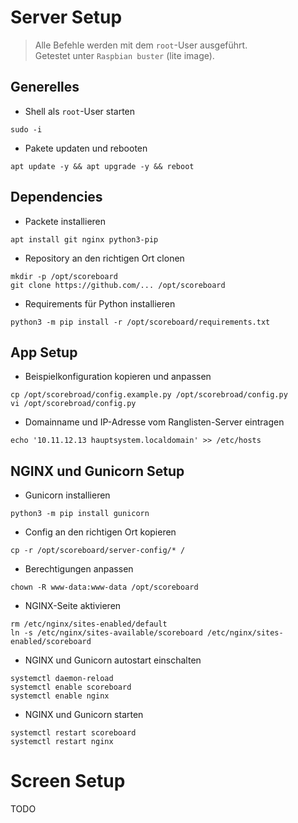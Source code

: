 # Server Setup

> Alle Befehle werden mit dem `root`-User ausgeführt.  
> Getestet unter `Raspbian buster` (lite image).  

## Generelles

- Shell als `root`-User starten
```
sudo -i
```

- Pakete updaten und rebooten
```
apt update -y && apt upgrade -y && reboot
```

## Dependencies

- Packete installieren
```
apt install git nginx python3-pip
```

- Repository an den richtigen Ort clonen
```
mkdir -p /opt/scoreboard
git clone https://github.com/... /opt/scoreboard
```

- Requirements für Python installieren
```
python3 -m pip install -r /opt/scoreboard/requirements.txt
```


## App Setup

- Beispielkonfiguration kopieren und anpassen
```
cp /opt/scorebroad/config.example.py /opt/scorebroad/config.py
vi /opt/scorebroad/config.py
```

- Domainname und IP-Adresse vom Ranglisten-Server eintragen
```
echo '10.11.12.13 hauptsystem.localdomain' >> /etc/hosts
```


## NGINX und Gunicorn Setup

- Gunicorn installieren
```
python3 -m pip install gunicorn
```

- Config an den richtigen Ort kopieren
```
cp -r /opt/scoreboard/server-config/* /
```

- Berechtigungen anpassen
```
chown -R www-data:www-data /opt/scoreboard
```

- NGINX-Seite aktivieren
```
rm /etc/nginx/sites-enabled/default
ln -s /etc/nginx/sites-available/scoreboard /etc/nginx/sites-enabled/scoreboard
```

- NGINX und Gunicorn autostart einschalten
```
systemctl daemon-reload
systemctl enable scoreboard
systemctl enable nginx
```

- NGINX und Gunicorn starten
```
systemctl restart scoreboard
systemctl restart nginx
```

# Screen Setup

TODO

